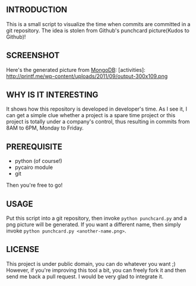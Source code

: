 INTRODUCTION
------------

This is a small script to visualize the time when commits are committed in a
git repository. The idea is stolen from Github's punchcard picture(Kudos to
Github)!

SCREENSHOT
----------

Here's the generated picture from [MongoDB](https://github.com/guanqun/mongo):
[activities]: http://printf.me/wp-content/uploads/2011/09/output-300x109.png

WHY IS IT INTERESTING
---------------------

It shows how this repository is developed in developer's time.  As I see it, I
can get a simple clue whether a project is a spare time project or this project
is totally under a company's control, thus resulting in commits from 8AM to
6PM, Monday to Friday.

PREREQUISITE
------------

- python (of course!)
- pycairo module
- git

Then you're free to go!

USAGE
-----

Put this script into a git repository, then invoke `python punchcard.py` and a
png picture will be generated.  If you want a different name, then simply
invoke `python punchcard.py <another-name.png>`.

LICENSE
-------

This project is under public domain, you can do whatever you want ;)
However, if you're improving this tool a bit, you can freely fork it and then
send me back a pull request. I would be very glad to integrate it.
